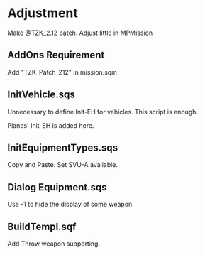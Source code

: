 # Adjustment
Make @TZK_2.12 patch. Adjust little in MPMission

## AddOns Requirement
Add "TZK_Patch_212" in mission.sqm


## InitVehicle.sqs
Unnecessary to define Init-EH for vehicles. This script is enough.

Planes' Init-EH is added here.

## InitEquipmentTypes.sqs
Copy and Paste. Set SVU-A available.

## Dialog Equipment.sqs
Use -1 to hide the display of some weapon

## BuildTempl.sqf
Add Throw weapon supporting.